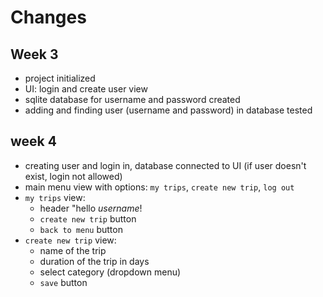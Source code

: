 # Changes

## Week 3
- project initialized
- UI: login and create user view
- sqlite database for username and password created
- adding and finding user (username and password) in database tested

## week 4
- creating user and login in, database connected to UI (if user doesn't exist, login not allowed)
- main menu view with options: ```my trips```, ```create new trip```, ```log out```
- ```my trips``` view:
    - header "hello *username*!
    - ```create new trip``` button
    - ```back to menu``` button
- ```create new trip``` view:
    - name of the trip
    - duration of the trip in days 
    - select category (dropdown menu)
    - ```save``` button
